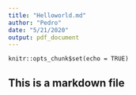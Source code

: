 ```yaml
---
title: "Helloworld.md"
author: "Pedro"
date: "5/21/2020"
output: pdf_document
---
```


```{r setup, include=FALSE}
knitr::opts_chunk$set(echo = TRUE)
```

## This is a markdown file

